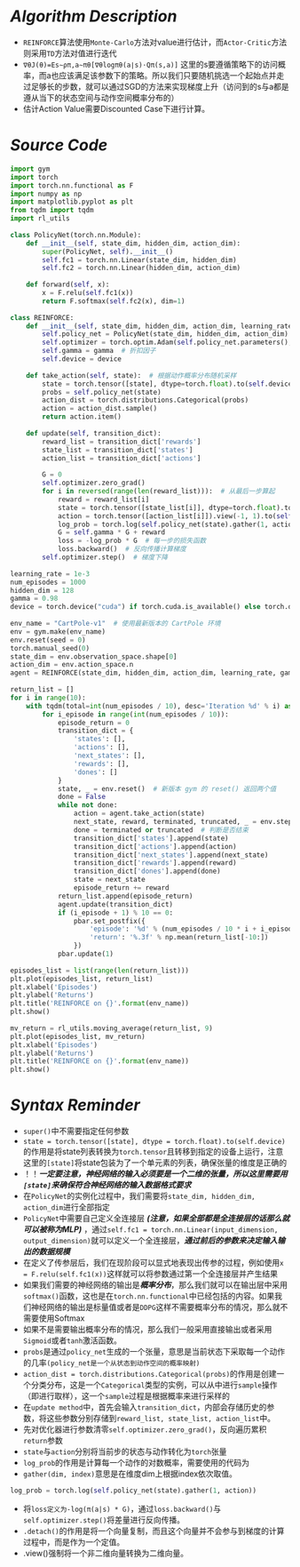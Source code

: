 # ***Algorithm Description***
- `REINFORCE`算法使用`Monte-Carlo`方法对value进行估计，而`Actor-Critic`方法则采用`TD`方法对值进行迭代
- `∇θ​J(θ)=Es∼ρπ,a∼πθ​​[∇θ​logπθ​(a∣s)⋅Qπ(s,a)]` 这里的s要遵循策略下的访问概率，而a也应该满足该参数下的策略。所以我们只要随机挑选一个起始点并走过足够长的步数，就可以通过SGD的方法来实现梯度上升（访问到的s与a都是遵从当下的状态空间与动作空间概率分布的）
- 估计Action Value需要Discounted Case下进行计算。
# ***Source Code***
```python
import gym  
import torch  
import torch.nn.functional as F  
import numpy as np  
import matplotlib.pyplot as plt  
from tqdm import tqdm  
import rl_utils  
  
class PolicyNet(torch.nn.Module):  
    def __init__(self, state_dim, hidden_dim, action_dim):  
        super(PolicyNet, self).__init__()  
        self.fc1 = torch.nn.Linear(state_dim, hidden_dim)  
        self.fc2 = torch.nn.Linear(hidden_dim, action_dim)  
  
    def forward(self, x):  
        x = F.relu(self.fc1(x))  
        return F.softmax(self.fc2(x), dim=1)  
  
class REINFORCE:  
    def __init__(self, state_dim, hidden_dim, action_dim, learning_rate, gamma, device):  
        self.policy_net = PolicyNet(state_dim, hidden_dim, action_dim).to(device)  
        self.optimizer = torch.optim.Adam(self.policy_net.parameters(), lr=learning_rate)  # 使用Adam优化器  
        self.gamma = gamma  # 折扣因子  
        self.device = device  
  
    def take_action(self, state):  # 根据动作概率分布随机采样  
        state = torch.tensor([state], dtype=torch.float).to(self.device)  
        probs = self.policy_net(state)  
        action_dist = torch.distributions.Categorical(probs)  
        action = action_dist.sample()  
        return action.item()  
  
    def update(self, transition_dict):  
        reward_list = transition_dict['rewards']  
        state_list = transition_dict['states']  
        action_list = transition_dict['actions']  
  
        G = 0  
        self.optimizer.zero_grad()  
        for i in reversed(range(len(reward_list))):  # 从最后一步算起  
            reward = reward_list[i]  
            state = torch.tensor([state_list[i]], dtype=torch.float).to(self.device)  
            action = torch.tensor([action_list[i]]).view(-1, 1).to(self.device)  
            log_prob = torch.log(self.policy_net(state).gather(1, action))  
            G = self.gamma * G + reward  
            loss = -log_prob * G  # 每一步的损失函数  
            loss.backward()  # 反向传播计算梯度  
        self.optimizer.step()  # 梯度下降  
  
learning_rate = 1e-3  
num_episodes = 1000  
hidden_dim = 128  
gamma = 0.98  
device = torch.device("cuda") if torch.cuda.is_available() else torch.device("cpu")  
  
env_name = "CartPole-v1"  # 使用最新版本的 CartPole 环境  
env = gym.make(env_name)  
env.reset(seed = 0)  
torch.manual_seed(0)  
state_dim = env.observation_space.shape[0]  
action_dim = env.action_space.n  
agent = REINFORCE(state_dim, hidden_dim, action_dim, learning_rate, gamma, device)  
  
return_list = []  
for i in range(10):  
    with tqdm(total=int(num_episodes / 10), desc='Iteration %d' % i) as pbar:  
        for i_episode in range(int(num_episodes / 10)):  
            episode_return = 0  
            transition_dict = {  
                'states': [],  
                'actions': [],  
                'next_states': [],  
                'rewards': [],  
                'dones': []  
            }  
            state, _ = env.reset()  # 新版本 gym 的 reset() 返回两个值  
            done = False  
            while not done:  
                action = agent.take_action(state)  
                next_state, reward, terminated, truncated, _ = env.step(action)  # 新版本 gym 的 step() 返回五个值  
                done = terminated or truncated  # 判断是否结束  
                transition_dict['states'].append(state)  
                transition_dict['actions'].append(action)  
                transition_dict['next_states'].append(next_state)  
                transition_dict['rewards'].append(reward)  
                transition_dict['dones'].append(done)  
                state = next_state  
                episode_return += reward  
            return_list.append(episode_return)  
            agent.update(transition_dict)  
            if (i_episode + 1) % 10 == 0:  
                pbar.set_postfix({  
                    'episode': '%d' % (num_episodes / 10 * i + i_episode + 1),  
                    'return': '%.3f' % np.mean(return_list[-10:])  
                })  
            pbar.update(1)  
  
episodes_list = list(range(len(return_list)))  
plt.plot(episodes_list, return_list)  
plt.xlabel('Episodes')  
plt.ylabel('Returns')  
plt.title('REINFORCE on {}'.format(env_name))  
plt.show()  
  
mv_return = rl_utils.moving_average(return_list, 9)  
plt.plot(episodes_list, mv_return)  
plt.xlabel('Episodes')  
plt.ylabel('Returns')  
plt.title('REINFORCE on {}'.format(env_name))
plt.show()
```
# ***Syntax Reminder***
- `super()`中不需要指定任何参数
- `state = torch.tensor([state], dtype = torch.float).to(self.device)`的作用是将state列表转换为`torch.tensor`且转移到指定的设备上运行，注意这里的`[state]`将state包装为了一个单元素的列表，确保张量的维度是正确的
- ！！***一定要注意，神经网络的输入必须要是一个二维的张量，所以这里需要用 `[state]`来确保符合神经网络的输入数据格式要求***
- 在`PolicyNet`的实例化过程中，我们需要将`state_dim, hidden_dim, action_dim`进行全部指定
- `PolicyNet`中需要自己定义全连接层 ***(注意，如果全部都是全连接层的话那么就可以被称为MLP)***  ，通过`self.fc1 = torch.nn.Linear(input_dimension, output_dimension)`就可以定义一个全连接层，***通过前后的参数来决定输入输出的数据规模***
- 在定义了传参层后，我们在现阶段可以显式地表现出传参的过程，例如使用`x = F.relu(self.fc1(x))`这样就可以将参数通过第一个全连接层并产生结果
- 如果我们需要的神经网络的输出是***概率分布***，那么我们就可以在输出层中采用`softmax()`函数，这也是在`torch.nn.functional`中已经包括的内容。如果我们神经网络的输出是标量值或者是`DDPG`这样不需要概率分布的情况，那么就不需要使用Softmax
- 如果不是需要输出概率分布的情况，那么我们一般采用直接输出或者采用`Sigmoid`或者`tanh`激活函数。
- `probs`是通过`policy_net`生成的一个张量，意思是当前状态下采取每一个动作的几率`(policy_net是一个从状态到动作空间的概率映射)`
- `action_dist = torch.distributions.Categorical(probs)`的作用是创建一个分类分布，这是一个`Categorical`类型的实例，可以从中进行`sample`操作（即进行取样），这一个`sample`过程是根据概率来进行采样的
- 在`update method`中，首先会输入`transition_dict`，内部会存储历史的参数，将这些参数分别存储到`reward_list, state_list, action_list`中。
- 先对优化器进行参数清零`self.optimizer.zero_grad()`，反向遍历累积`return`参数
- `state`与`action`分别将当前步的状态与动作转化为`torch`张量
- `log_prob`的作用是计算每一个动作的对数概率，需要使用的代码为
- `gather(dim, index)`意思是在维度dim上根据index依次取值。
```python
log_prob = torch.log(self.policy_net(state).gather(1, action))
```
- 将`loss定义为-log(π(a|s) * G)`，通过`loss.backward()`与`self.optimizer.step()`将差量进行反向传播。
- `.detach()`的作用是将一个向量复制，而且这个向量并不会参与到梯度的计算过程中，而是作为一个定值。
- .view()强制将一个非二维向量转换为二维向量。
